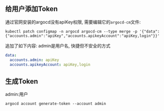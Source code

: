 ## 给用户添加Token
通过官网安装的argocd没有apiKey权限, 需要编辑它的`argocd-cm`文件:
```shell
kubectl patch configmap -n argocd argocd-cm --type merge -p '{"data":{"accounts.admin":"apiKey","accounts.apikeyAccount":"apiKey,login"}}'
```

追加了如下内容: admin是用户名, 快捷但不安全的方式
```yaml
data:
  accounts.admin: apiKey
  accounts.apikeyAccount: apiKey,login
```

##  生成Token
admin:用户
```shell
argocd account generate-token --account admin
```

